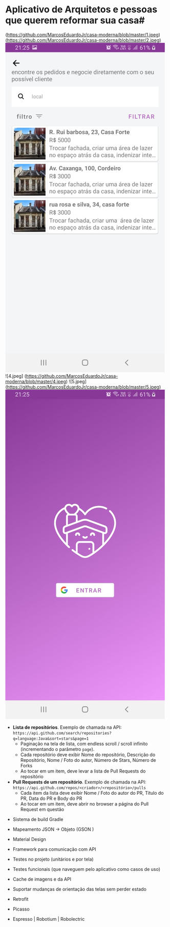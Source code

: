 # Aplicativo de Arquitetos e pessoas que querem reformar sua casa#
 
 
(https://github.com/MarcosEduardoJr/casa-moderna/blob/master/1.jpeg)
 (https://github.com/MarcosEduardoJr/casa-moderna/blob/master/2.jpeg)
![3.jpeg](https://github.com/MarcosEduardoJr/casa-moderna/blob/master/3.jpeg)
![4.jpeg] (https://github.com/MarcosEduardoJr/casa-moderna/blob/master/4.jpeg)
![5.jpeg] (https://github.com/MarcosEduardoJr/casa-moderna/blob/master/5.jpeg)
![6.jpeg](https://github.com/MarcosEduardoJr/casa-moderna/blob/master/6.jpeg)



- __Lista de repositórios__. Exemplo de chamada na API: `https://api.github.com/search/repositories?q=language:Java&sort=stars&page=1`
  * Paginação na tela de lista, com endless scroll / scroll infinito (incrementando o parâmetro `page`).
  * Cada repositório deve exibir Nome do repositório, Descrição do Repositório, Nome / Foto do autor, Número de Stars, Número de Forks
  * Ao tocar em um item, deve levar a lista de Pull Requests do repositório
- __Pull Requests de um repositório__. Exemplo de chamada na API: `https://api.github.com/repos/<criador>/<repositório>/pulls`
  * Cada item da lista deve exibir Nome / Foto do autor do PR, Título do PR, Data do PR e Body do PR
  * Ao tocar em um item, deve abrir no browser a página do Pull Request em questão

* Sistema de build Gradle
* Mapeamento JSON -> Objeto (GSON  )
* Material Design



* Framework para comunicação com API
* Testes no projeto (unitários e por tela)
* Testes funcionais (que naveguem pelo aplicativo como casos de uso)
* Cache de imagens e da API
* Suportar mudanças de orientação das telas sem perder estado



* Retrofit 
* Picasso 
* Espresso | Robotium | Robolectric
